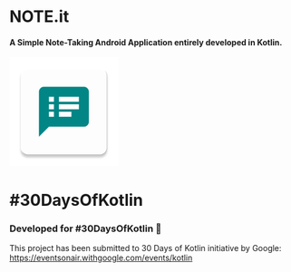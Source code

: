 # NOTE.it
#### A Simple Note-Taking Android Application entirely developed in Kotlin.
![NOTE.it icon](https://github.com/hrshmistry/NOTE.it/blob/master/app/src/main/res/mipmap-xxxhdpi/ic_launcher.png "NOTE.it")

# #30DaysOfKotlin
### Developed for #30DaysOfKotlin 💖
This project has been submitted to 30 Days of Kotlin initiative by Google: https://eventsonair.withgoogle.com/events/kotlin
